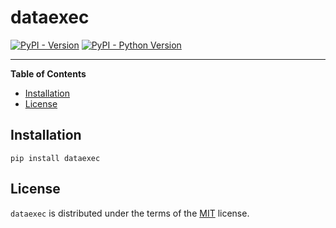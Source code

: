 # dataexec

[![PyPI - Version](https://img.shields.io/pypi/v/dataexec.svg)](https://pypi.org/project/dataexec)
[![PyPI - Python Version](https://img.shields.io/pypi/pyversions/dataexec.svg)](https://pypi.org/project/dataexec)

-----

**Table of Contents**

- [Installation](#installation)
- [License](#license)

## Installation

```console
pip install dataexec
```

## License

`dataexec` is distributed under the terms of the [MIT](https://spdx.org/licenses/MIT.html) license.

